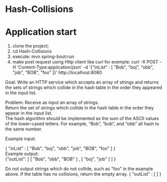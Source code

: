 # Hash-Collisions
# Application start
  1. clone the project;
  2. cd Hash-Collisions
  3. execute: mvn spring-boot:run
  4. make post request using Http client like curl
  for exemple: curl -X POST -H 'Content-Type:application/json' -d '{"inList" : [ "Bob", "boj", "obb", "job", "BOB", "foo" ]}' http://localhost:8080
  
Goal:
Write an HTTP service which accepts an array of strings and returns the sets of strings which collide in the hash table in the order they appeared in the input list.

Problem: 
Receive as input an array of strings.  
Return the set of strings which collide in the hash table in the order they appear in the input list.  
The hash algorithm should be implemented as the sum of the ASCII values of the lower-cased letters.  For example, “Bob”, “bob”, and “obb” all hash to the same number.

Example input: 

{ "inList" : [ "Bob", "boj", "obb", "job", "BOB", "foo" ] }  
Example output: 	
{"outList": [   [ "Bob", "obb", "BOB" ] ,   [ "boj", "job" ]    ]   }

Do not output strings which do not collide, such as “foo” in the example above.  If the table has no collisions, return the empty array.  { "outList" : [ ] }
